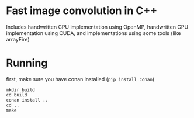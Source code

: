 # Fast image convolution in C++
Includes handwritten CPU implementation using OpenMP, handwritten GPU
implementation using CUDA, and implementations using some tools (like
arrayFire)

# Running
first, make sure you have conan installed (`pip install conan`)

    mkdir build
    cd build
    conan install ..
    cd ..
    make
